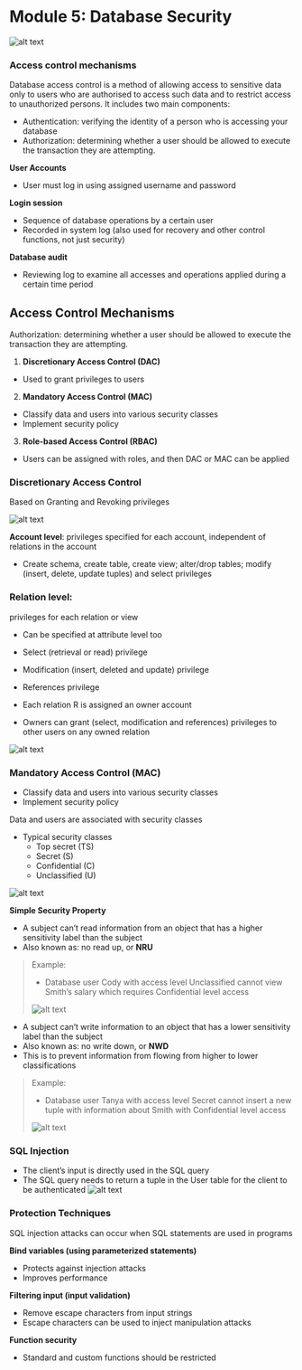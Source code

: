 # Module 5: Database Security

![alt text](assets\IMG111.PNG)

### Access control mechanisms
Database access control is a method of allowing access to sensitive data only to users who are authorised to access such data and to restrict access to unauthorized persons. It includes two main 
components:

- Authentication: verifying the identity of a person who is accessing 
your database
- Authorization: determining whether a user should be allowed to 
execute the transaction they are attempting.


**User Accounts**
- User must log in using assigned username and password

**Login session**
- Sequence of database operations by a certain user
- Recorded in system log (also used for recovery and other control functions, not just security)

**Database audit**
- Reviewing log to examine all accesses and operations applied during a certain time period

## Access Control Mechanisms

Authorization: determining whether a user should be allowed to execute the transaction they are attempting.

1. **Discretionary Access Control (DAC)**
  - Used to grant privileges to users
2. **Mandatory Access Control (MAC)**
  - Classify data and users into various security classes
  - Implement security policy
3. **Role-based Access Control (RBAC)**
  - Users can be assigned with roles, and then DAC or MAC can be applied


### Discretionary Access Control

Based on Granting and Revoking privileges

![alt text](assets\IMG112.PNG)

**Account level**: privileges specified for each account, independent of relations in the account
- Create schema, create table, create view; alter/drop tables; modify 
(insert, delete, update tuples) and select privileges

### **Relation level**: 
privileges for each relation or view
- Can be specified at attribute level too
- Select (retrieval or read) privilege 
- Modification (insert, deleted and update) privilege 
- References privilege

- Each relation R is assigned an owner account
- Owners can grant (select, modification and references) privileges to other users on any owned relation

![alt text](assets\IMG113.PNG)

### Mandatory Access Control (MAC)
- Classify data and users into various security classes
- Implement security policy

Data and users are associated with security classes
- Typical security classes
  - Top secret (TS)
  - Secret (S)
  - Confidential (C)
  - Unclassified (U)

![alt text](assets\IMG114.PNG)


**Simple Security Property**
- A subject can’t read information from an object that has a higher sensitivity label than the subject 
- Also known as: no read up, or **NRU**

> Example:
> - Database user Cody with access level Unclassified cannot view Smith’s salary which requires Confidential level access
> 
> ![alt text](assets\IMG115.PNG)


- A subject can’t write information to an object that has a lower 
sensitivity label than the subject 
- Also known as: no write down, or **NWD**
- This is to prevent information from flowing from higher to lower 
classifications

> Example:
> - Database user Tanya with access level Secret cannot insert a new tuple with information about Smith with Confidential level access
>
> ![alt text](assets\IMG116.PNG)

### SQL Injection

- The client’s input is directly used in the SQL query
- The SQL query needs to return a tuple in the User table for the client to be authenticated
![alt text](assets\IMG117.PNG)

### Protection Techniques
SQL injection attacks can occur when SQL statements are used in programs

**Bind variables (using parameterized statements)**
- Protects against injection attacks
- Improves performance

**Filtering input (input validation)**
- Remove escape characters from input strings
- Escape characters can be used to inject manipulation attacks

**Function security**
- Standard and custom functions should be restricted

